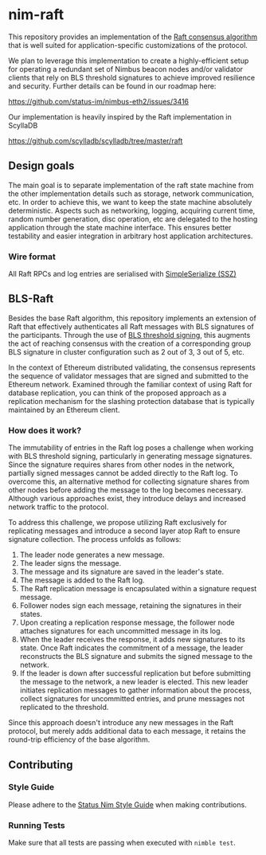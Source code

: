 # nim-raft

This repository provides an implementation of the [Raft consensus algorithm](https://raft.github.io/) that is well suited for application-specific customizations of the protocol.

We plan to leverage this implementation to create a highly-efficient setup for operating a redundant set of Nimbus beacon nodes and/or validator clients that rely on BLS threshold signatures to achieve improved resilience and security. Further details can be found in our roadmap here:

https://github.com/status-im/nimbus-eth2/issues/3416

Our implementation is heavily inspired by the Raft implementation in ScyllaDB 

https://github.com/scylladb/scylladb/tree/master/raft

## Design goals

The main goal is to separate implementation of the raft state machine from the other implementation details such as storage, network communication, etc.
In order to achieve this, we want to keep the state machine absolutely deterministic. Aspects such as networking, logging, acquiring current time, random number generation, disc operation, etc are delegated to the hosting application through the state machine interface. This ensures better testability and easier integration in arbitrary host application architectures.

### Wire format

All Raft RPCs and log entries are serialised with [SimpleSerialize (SSZ)](https://ethereum.github.io/consensus-specs/ssz/simple-serialize/)

## BLS-Raft

Besides the base Raft algorithm, this repository implements an extension of Raft that effectively authenticates all Raft messages with BLS signatures of the participants. Through the use of [BLS threshold signing](https://notes.status.im/BLS-Threshold-Signing#), this augments the act of reaching consensus with the creation of a corresponding group BLS signature in cluster configuration such as 2 out of 3, 3 out of 5, etc.

In the context of Ethereum distributed validating, the consensus represents the sequence of validator messages that are signed and submitted to the Ethereum network. Examined through the familiar context of using Raft for database replication, you can think of the proposed approach as a replication mechanism for the slashing protection database that is typically maintained by an Ethereum client.

### How does it work?

The immutability of entries in the Raft log poses a challenge when working with BLS threshold signing, particularly in generating message signatures.
Since the signature requires shares from other nodes in the network, partially signed messages cannot be added directly to the Raft log.
To overcome this, an alternative method for collecting signature shares from other nodes before adding the message to the log becomes necessary.
Although various approaches exist, they introduce delays and increased network traffic to the protocol.

To address this challenge, we propose utilizing Raft exclusively for replicating messages and introduce a second layer atop Raft to ensure signature collection. The process unfolds as follows:

1. The leader node generates a new message.
2. The leader signs the message.
3. The message and its signature are saved in the leader's state.
4. The message is added to the Raft log.
5. The Raft replication message is encapsulated within a signature request message.
6. Follower nodes sign each message, retaining the signatures in their states.
7. Upon creating a replication response message, the follower node attaches signatures for each uncommitted message in its log.
8. When the leader receives the response, it adds new signatures to its state. Once Raft indicates the commitment of a message, the leader reconstructs the BLS signature and submits the signed message to the network.
9. If the leader is down after successful replication but before submitting the message to the network, a new leader is elected. This new leader initiates replication
messages to gather information about the process, collect signatures for uncommitted entries, and prune messages not replicated to the threshold.

Since this approach doesn't introduce any new messages in the Raft protocol, but merely adds additional data to each message, it retains the round-trip efficiency of the base algorithm.

## Contributing

### Style Guide

Please adhere to the [Status Nim Style Guide](https://status-im.github.io/nim-style-guide/) when making contributions.

### Running Tests

Make sure that all tests are passing when executed with `nimble test`.
